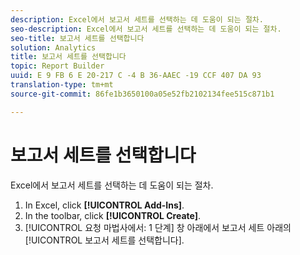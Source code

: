 ```yaml
---
description: Excel에서 보고서 세트를 선택하는 데 도움이 되는 절차.
seo-description: Excel에서 보고서 세트를 선택하는 데 도움이 되는 절차.
seo-title: 보고서 세트를 선택합니다
solution: Analytics
title: 보고서 세트를 선택합니다
topic: Report Builder
uuid: E 9 FB 6 E 20-217 C -4 B 36-AAEC -19 CCF 407 DA 93
translation-type: tm+mt
source-git-commit: 86fe1b3650100a05e52fb2102134fee515c871b1

---
```



# 보고서 세트를 선택합니다

Excel에서 보고서 세트를 선택하는 데 도움이 되는 절차.

1. In Excel, click **[!UICONTROL Add-Ins]**.
1. In the toolbar, click **[!UICONTROL Create]**.
1. [!UICONTROL 요청 마법사에서: 1 단계] 창 아래에서 보고서 세트 아래의 [!UICONTROL 보고서 세트를 선택합니다].

